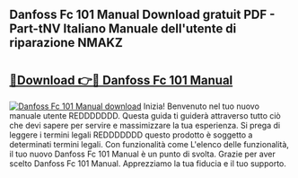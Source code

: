 ## Danfoss Fc 101 Manual Download gratuit PDF - Part-tNV Italiano Manuale dell'utente di riparazione NMAKZ

# <h2><a href="http://df9e7r.blite.top/?on=Danfoss+Fc+101+Manual">🔗Download 👉🔴 Danfoss Fc 101 Manual</a></h2>

[![Danfoss Fc 101 Manual download](https://i.imgur.com/lujVjoI.png)](http://df9e7r.blite.top/?on=Danfoss+Fc+101+Manual)
Inizia! Benvenuto nel tuo nuovo manuale utente REDDDDDDD. Questa guida ti guiderà attraverso tutto ciò che devi sapere per servire e massimizzare la tua esperienza. Si prega di leggere i termini legali REDDDDDDD questo prodotto è soggetto a determinati termini legali. Con funzionalità come L'elenco delle funzionalità, il tuo nuovo Danfoss Fc 101 Manual è un punto di svolta. Grazie per aver scelto Danfoss Fc 101 Manual. Apprezziamo la tua fiducia e il tuo supporto.
